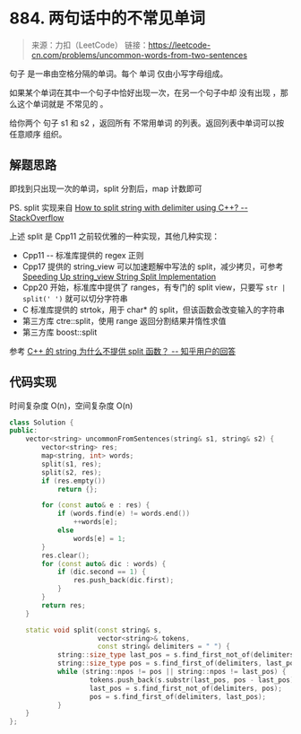 # 884. 两句话中的不常见单词
> 来源：力扣（LeetCode）
链接：https://leetcode-cn.com/problems/uncommon-words-from-two-sentences

句子 是一串由空格分隔的单词。每个 单词 仅由小写字母组成。

如果某个单词在其中一个句子中恰好出现一次，在另一个句子中却 没有出现 ，那么这个单词就是 不常见的 。

给你两个 句子 s1 和 s2 ，返回所有 不常用单词 的列表。返回列表中单词可以按 任意顺序 组织。


## 解题思路
即找到只出现一次的单词，split 分割后，map 计数即可

PS. split 实现来自 [How to split string with delimiter using C++? -- StackOverflow](https://stackoverflow.com/questions/26328793/how-to-split-string-with-delimiter-using-c)


上述 split 是 Cpp11 之前较优雅的一种实现，其他几种实现：
- Cpp11 -- 标准库提供的 regex 正则
- Cpp17 提供的 string_view 可以加速题解中写法的 split，减少拷贝，可参考 [Speeding Up string_view String Split Implementation](https://www.cppstories.com/2018/07/string-view-perf-followup/)
- Cpp20 开始，标准库中提供了 ranges，有专门的 split view，只要写 `str | split(' ')` 就可以切分字符串
- C 标准库提供的 strtok，用于 char* 的 split，但该函数会改变输入的字符串
- 第三方库 ctre::split，使用 range 返回分割结果并惰性求值
- 第三方库 boost::split

参考 [C++ 的 string 为什么不提供 split 函数？ -- 知乎用户的回答](https://www.zhihu.com/question/36642771)

## 代码实现
时间复杂度 O(n)，空间复杂度 O(n)
```cpp
class Solution {
public:
    vector<string> uncommonFromSentences(string& s1, string& s2) {
        vector<string> res;
        map<string, int> words;
        split(s1, res);
        split(s2, res);
        if (res.empty())
            return {};

        for (const auto& e : res) {
            if (words.find(e) != words.end())
                ++words[e];
            else
                words[e] = 1;
        }
        res.clear();
        for (const auto& dic : words) {
            if (dic.second == 1) {
                res.push_back(dic.first);
            }
        }
        return res;
    }

    static void split(const string& s, 
                      vector<string>& tokens, 
                      const string& delimiters = " ") {
            string::size_type last_pos = s.find_first_not_of(delimiters, 0);
            string::size_type pos = s.find_first_of(delimiters, last_pos);
            while (string::npos != pos || string::npos != last_pos) {
                    tokens.push_back(s.substr(last_pos, pos - last_pos));
                    last_pos = s.find_first_not_of(delimiters, pos);
                    pos = s.find_first_of(delimiters, last_pos);
            }
    }
};
```


